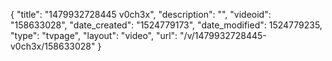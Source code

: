 {
    "title": "1479932728445 v0ch3x",
    "description": "",
    "videoid": "158633028",
    "date_created": "1524779173",
    "date_modified": 1524779235,
    "type": "tvpage",
    "layout": "video",
    "url": "\/v\/1479932728445-v0ch3x\/158633028"
}